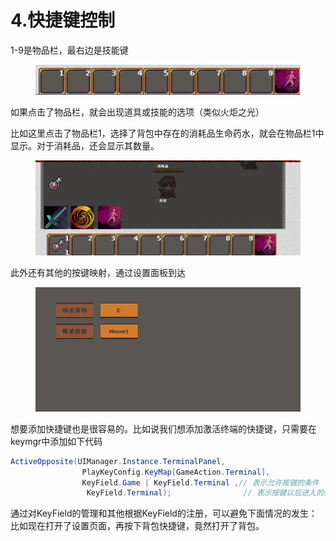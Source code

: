 # 4.快捷键控制

1-9是物品栏，最右边是技能键

<figure><img src="../.gitbook/assets/image (8).png" alt=""><figcaption></figcaption></figure>

如果点击了物品栏，就会出现道具或技能的选项（类似火炬之光）

比如这里点击了物品栏1，选择了背包中存在的消耗品生命药水，就会在物品栏1中显示。对于消耗品，还会显示其数量。

<figure><img src="../.gitbook/assets/image (9).png" alt=""><figcaption></figcaption></figure>

此外还有其他的按键映射，通过设置面板到达

<figure><img src="../.gitbook/assets/image (10).png" alt=""><figcaption></figcaption></figure>

想要添加快捷键也是很容易的。比如说我们想添加激活终端的快捷键，只需要在keymgr中添加如下代码

```csharp
ActiveOpposite(UIManager.Instance.TerminalPanel,
                PlayKeyConfig.KeyMap[GameAction.Terminal],
                KeyField.Game | KeyField.Terminal ,// 表示允许按键的条件
                 KeyField.Terminal);                // 表示按键以后进入的条件
```

通过对KeyField的管理和其他根据KeyField的注册，可以避免下面情况的发生：比如现在打开了设置页面，再按下背包快捷键，竟然打开了背包。
